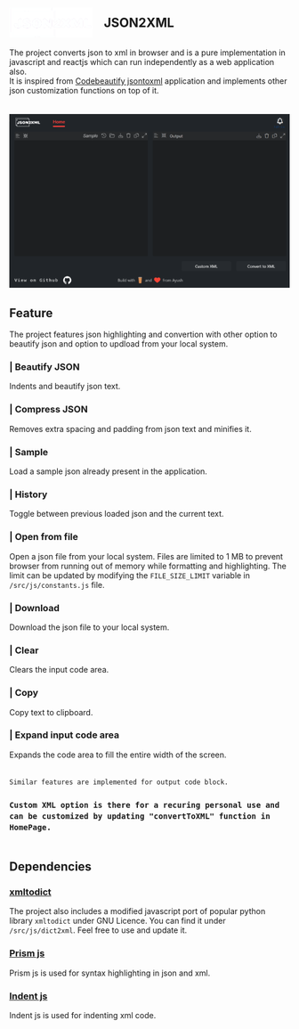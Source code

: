 # <div style='display:flex;flex-direction:row;align-items:center; column-gap:20px; font-weight:700; font-size:1.4rem'><img src="./src/media/logo.png" alt="drawing" width="150"/> <div>JSON2XML<div><div>

The project converts json to xml in browser and is a pure implementation in javascript and reactjs which can run independently as a web application also.\
It is inspired from [Codebeautify jsontoxml](https://codebeautify.org/jsontoxml#) application and implements other json customization functions on top of it.<br>
<br><br>
<img src="./preview_resource/website_preview.png" alt="drawing"/> 

## Feature

The project features json highlighting and convertion with other option to beautify json and option to updload from your local system.<br>

### | Beautify JSON
Indents and beautify json text.<br>

### | Compress JSON
Removes extra spacing and padding from json text and minifies it.<br>

### | Sample
Load a sample json already present in the application.<br>

### | History
Toggle between previous loaded json and the current text.<br>

### | Open from file
Open a json file from your local system. Files are limited to 1 MB to prevent browser from running out of memory while formatting and highlighting. The limit can be updated by modifying the `FILE_SIZE_LIMIT` variable in `/src/js/constants.js` file.<br>

### | Download
Download the json file to your local system.<br>

### | Clear
Clears the input code area.<br>

### | Copy
Copy text to clipboard.<br>

### | Expand input code area
Expands the code area to fill the entire width of the screen.<br><br>

`Similar features are implemented for output code block.`
### `Custom XML option is there for a recuring personal use and can be customized by updating "convertToXML" function in HomePage.`<br><br>

## Dependencies


### [xmltodict](https://github.com/martinblech/xmltodict/blob/master/xmltodict.py)
The project also includes a modified javascript port of popular python library `xmltodict` under GNU Licence. You can find it under `/src/js/dict2xml`. Feel free to use and update it.

### [Prism js](https://prismjs.com/)
Prism js is used for syntax highlighting in json and xml.

### [Indent js](https://zebzhao.github.io/indent.js/)
Indent js is used for indenting xml code.
